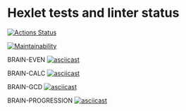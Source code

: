 # Hexlet tests and linter status

[![Actions Status](https://github.com/GregorGo/python-project-lvl1/workflows/hexlet-check/badge.svg)](https://github.com/GregorGo/python-project-lvl1/actions)

[![Maintainability](https://api.codeclimate.com/v1/badges/b2c44847c63ad5cdb69e/maintainability)](https://codeclimate.com/github/GregorGo/python-project-lvl1/maintainability)

BRAIN-EVEN
[![asciicast](https://asciinema.org/a/ZD9l9LTc9zV4Z3IJaG1QHqUWT.svg)](https://asciinema.org/a/ZD9l9LTc9zV4Z3IJaG1QHqUWT)

BRAIN-CALC
[![asciicast](https://asciinema.org/a/cRsWJt6GQoAUAkWBapaRNzIWj.svg)](https://asciinema.org/a/cRsWJt6GQoAUAkWBapaRNzIWj)

BRAIN-GCD
[![asciicast](https://asciinema.org/a/Me44x3Y4Y0tPd3qbI4lQX7tbn.svg)](https://asciinema.org/a/Me44x3Y4Y0tPd3qbI4lQX7tbn)

BRAIN-PROGRESSION
[![asciicast](https://asciinema.org/a/aDYaWEO85TIXJXY8n9VmZt76S.svg)](https://asciinema.org/a/aDYaWEO85TIXJXY8n9VmZt76S)